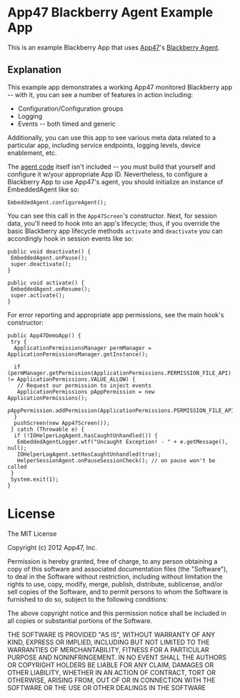 # App47 Blackberry Agent Example App

This is an example Blackberry App that uses [App47](http://app47.com)'s [Blackberry Agent](https://github.com/App47/blackberry-agent). 

## Explanation

This example app demonstrates a working App47 monitored Blackberry app -- with it, you can see a number of features in action including:
  
  * Configuration/Configuration groups
  * Logging
  * Events -- both timed and generic

Additionally, you can use this app to see various meta data related to a particular app, including service endpoints, logging levels, device enablement, etc. 

The [agent code](https://github.com/App47/blackberry-agent) itself isn't included -- you must build that yourself and configure it w/your appropriate App ID. Nevertheless, to configure a Blackberry App to use App47's agent, you should initialize an instance of EmbeddedAgent like so:

`EmbeddedAgent.configureAgent();`

You can see this call in the `App47Screen`'s constructor. Next, for session data, you'll need to hook into an app's lifecycle; thus, if you override the basic Blackberry app lifecycle methods `activate` and `deactivate` you can accordingly hook in session events like so:


    public void deactivate() {
     EmbeddedAgent.onPause();
	 super.deactivate();
    }

    public void activate() {
	 EmbeddedAgent.onResume();
   	 super.activate();
    }

For error reporting and appropriate app permissions, see the main hook's constructor:

    public App47DemoApp() {
     try {
      ApplicationPermissionsManager permManager = ApplicationPermissionsManager.getInstance();

      if (permManager.getPermission(ApplicationPermissions.PERMISSION_FILE_API) != ApplicationPermissions.VALUE_ALLOW) {
       // Request our permission to inject events
       ApplicationPermissions pAppPermission = new ApplicationPermissions();
       pAppPermission.addPermission(ApplicationPermissions.PERMISSION_FILE_API);
      }
      pushScreen(new App47Screen());
     } catch (Throwable e) {
      if (!IOHelperLogAgent.hasCaughtUnhandled()) {
       EmbeddedAgentLogger.wtf("Uncaught Exception! - " + e.getMessage(), null);
       IOHelperLogAgent.setHasCaughtUnhandled(true);
       HelperSessionAgent.onPauseSessionCheck(); // on pause won't be called
     }
     System.exit(1);
    }  


# License

The MIT License

Copyright (c) 2012 App47, Inc.

Permission is hereby granted, free of charge, to any person obtaining a copy of this software and associated documentation files (the "Software"), to deal in the Software without restriction, including without limitation the rights to use, copy, modify, merge, publish, distribute, sublicense, and/or sell copies of the Software, and to permit persons to whom the Software is furnished to do so, subject to the following conditions:

The above copyright notice and this permission notice shall be included in all copies or substantial portions of the Software.

THE SOFTWARE IS PROVIDED "AS IS", WITHOUT WARRANTY OF ANY KIND, EXPRESS OR IMPLIED, INCLUDING BUT NOT LIMITED TO THE WARRANTIES OF MERCHANTABILITY, FITNESS FOR A PARTICULAR PURPOSE AND NONINFRINGEMENT. IN NO EVENT SHALL THE AUTHORS OR COPYRIGHT HOLDERS BE LIABLE FOR ANY CLAIM, DAMAGES OR OTHER LIABILITY, WHETHER IN AN ACTION OF CONTRACT, TORT OR OTHERWISE, ARISING FROM, OUT OF OR IN CONNECTION WITH THE SOFTWARE OR THE USE OR OTHER DEALINGS IN THE SOFTWARE